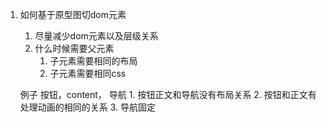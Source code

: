 1. 如何基于原型图切dom元素
    1. 尽量减少dom元素以及层级关系
    2. 什么时候需要父元素
       1. 子元素需要相同的布局
       2. 子元素需要相同css


    例子
        按钮，content， 导航
        1. 按钮正文和导航没有布局关系
        2. 按钮和正文有处理动画的相同的关系
        3. 导航固定 



